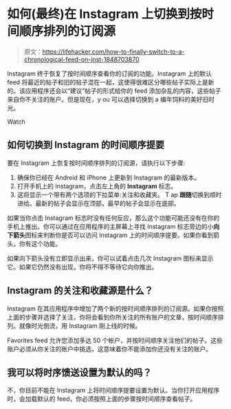 # 如何(最终)在 Instagram 上切换到按时间顺序排列的订阅源

> 原文：<https://lifehacker.com/how-to-finally-switch-to-a-chronological-feed-on-inst-1848703870>

Instagram 终于恢复了按时间顺序查看你的订阅的功能。Instagram 上的默认 feed 将最近的帖子和旧的帖子混在一起，这使得很难区分哪些帖子实际上是新的。该应用程序还会以“建议”帖子的形式给你的 feed 添加杂乱的内容，这些帖子来自你不关注的账户。但是现在，y ou 可以选择切换到 a 编年饲料的美好旧时光。

Watch

## 如何切换到 Instagram 的时间顺序提要

要在 Instagram 上恢复按时间顺序排列的订阅源，请执行以下步骤:

1.  确保你已经在 Android 和 iPhone 上更新到 Instagram 的最新版本。
2.  打开手机上的 Instagram，点击左上角的 **Instagram** 标志。
3.  这将显示一个带有两个选项的下拉菜单:关注和收藏夹。 T ap **跟随**切换到顺时进给。最新的帖子会显示在顶部，最早的帖子会显示在底部。

如果当你点击 Instagram 标志时没有任何反应，那么这个功能可能还没有在你的手机上推出。你可以通过在应用程序的主屏幕上寻找 Instagram 标志旁边的小**向下箭头**图标来判断你是否可以访问 Instagram 上的时间顺序提要。如果你看到箭头，你有这个功能。

如果向下箭头没有立即显示出来，你可以试着点击几次 Instagram 图标来显示它。如果它仍然没有出现，你将不得不等待它向你推出。

## Instagram 的关注和收藏源是什么？

Instagram 在其应用程序中增加了两个新的按时间顺序排列的订阅源。如果你按照上面的步骤并选择了关注，你将会看到你所关注的所有账户的文章，按时间顺序排列。就像时光倒流，用 Instagram 刚上线的时候。

Favorites feed 允许您添加多达 50 个帐户，并按时间顺序关注他们的帖子。这些账户必须从你关注的账户中挑选，这意味着你不能添加你还没有关注的账户。

## 我可以将时序馈送设置为默认的吗？

不，你目前不能在 Instagram 上将时间顺序提要设置为默认。当你打开应用程序时，会加载默认的 feed，你必须按照上面的步骤按时间顺序查看帖子。